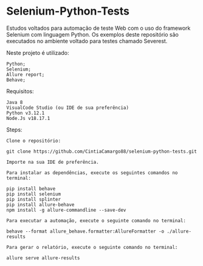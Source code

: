 # Selenium-Python-Tests

Estudos voltados para automação de teste Web com o uso do framework Selenium com linguagem Python. Os exemplos deste repositório são executados no ambiente voltado para testes chamado Severest.

Neste projeto é utilizado:

    Python;
    Selenium;
    Allure report;
    Behave;

Requisitos:

    Java 8
    VisualCode Studio (ou IDE de sua preferência)
    Python v3.12.1
    Node.Js v18.17.1
  
Steps:

    Clone o repositório:

    git clone https://github.com/CintiaCamargo88/selenium-python-tests.git

    Importe na sua IDE de preferência.

    Para instalar as dependências, execute os seguintes comandos no terminal:

    pip install behave
    pip install selenium
    pip install splinter
    pip install allure-behave 
    npm install -g allure-commandline --save-dev

    Para executar a automação, execute o seguinte comando no terminal:

    behave --format allure_behave.formatter:AllureFormatter -o ./allure-results

    Para gerar o relatório, execute o seguinte comando no terminal:

    allure serve allure-results
    

